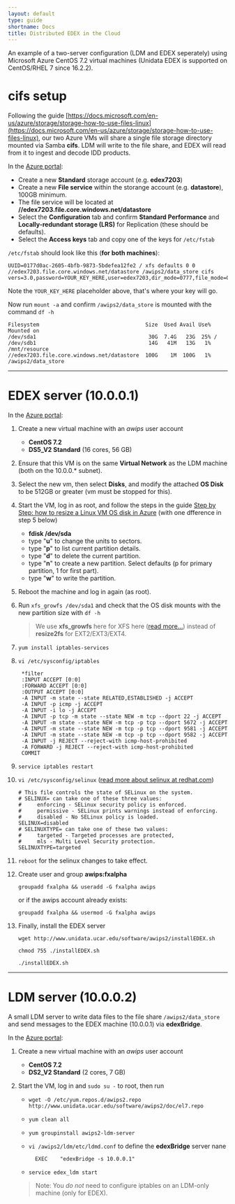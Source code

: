```yaml
---
layout: default
type: guide
shortname: Docs
title: Distributed EDEX in the Cloud
---
```


An example of a two-server configuration (LDM and EDEX seperately) using Microsoft Azure CentOS 7.2 virtual machines (Unidata EDEX is supported on CentOS/RHEL 7 since 16.2.2).

# cifs setup

Following the guide [https://docs.microsoft.com/en-us/azure/storage/storage-how-to-use-files-linux](https://docs.microsoft.com/en-us/azure/storage/storage-how-to-use-files-linux), our two Azure VMs will share a single file storage directory mounted via Samba **cifs**.   LDM will write to the file share, and EDEX will read from it to ingest and decode IDD products. 

In the [Azure portal](https://portal.azure.com):

* Create a new  **Standard** storage account (e.g. **edex7203**)
* Create a new **File service** within the storange account (e.g. **datastore**), 100GB minimum.  
* The file service will be located at **//edex7203.file.core.windows.net/datastore**
* Select the **Configuration** tab and confirm **Standard Performance** and **Locally-redundant storage (LRS)** for Replication (these should be defaults).
* Select the **Access keys** tab and copy one of the keys for `/etc/fstab`

`/etc/fstab` should look like this (**for both machines**):

	UUID=0177d0ac-2605-4bfb-9873-5bdefea12fe2 / xfs defaults 0 0
	//edex7203.file.core.windows.net/datastore /awips2/data_store cifs vers=3.0,password=YOUR_KEY_HERE,user=edex7203,dir_mode=0777,file_mode=0777

Note the `YOUR_KEY_HERE` placeholder above, that's where your key will go.  

Now run `mount -a` and confirm `/awips2/data_store` is mounted with the command `df -h`

	Filesystem                                  Size  Used Avail Use% Mounted on
	/dev/sda1                                    30G  7.4G   23G  25% /
	/dev/sdb1                                    14G   41M   13G   1% /mnt/resource
	//edex7203.file.core.windows.net/datastore  100G    1M  100G   1% /awips2/data_store

---


# EDEX server (10.0.0.1)

In the [Azure portal](https://portal.azure.com):

1. Create a new virtual machine with an *awips* user account
	* **CentOS 7.2**
	* **DS5_V2 Standard** (16 cores, 56 GB)
2. Ensure that this VM is on the same **Virtual Network** as the LDM machine (both on the 10.0.0.\* subnet).
3. Select the new vm, then select **Disks**, and modify the attached **OS Disk** to be 512GB or greater (vm must be stopped for this).
4. Start the VM, log in as root, and follow the steps in the guide [Step by Step: how to resize a Linux VM OS disk in Azure](https://blogs.msdn.microsoft.com/cloud_solution_architect/2016/05/24/step-by-step-how-to-resize-a-linux-vm-os-disk-in-azure-arm/) (with one dfference in step 5 below)
	* **fdisk /dev/sda**
	* type "**u**" to change the units to sectors.
	* type "**p**" to list current partition details.
	* type "**d**" to delete the current partition.
	* type "**n**" to create a new partition. Select defaults (p for primary partition, 1 for first part).
	* type "**w**" to write the partition.

5. Reboot the machine and log in again (as root).
6. Run `xfs_growfs /dev/sda1` and check that the OS disk mounts with the new  partition size with `df -h`

	> We use **xfs_growfs** here for XFS here ([read more...](http://ask.xmodulo.com/expand-xfs-file-system.html)) instead of **resize2fs** for EXT2/EXT3/EXT4.

7. `yum install iptables-services`

8. `vi /etc/sysconfig/iptables`
	
		*filter
		:INPUT ACCEPT [0:0]
		:FORWARD ACCEPT [0:0]
		:OUTPUT ACCEPT [0:0]
		-A INPUT -m state --state RELATED,ESTABLISHED -j ACCEPT
		-A INPUT -p icmp -j ACCEPT
		-A INPUT -i lo -j ACCEPT
		-A INPUT -p tcp -m state --state NEW -m tcp --dport 22 -j ACCEPT
		-A INPUT -m state --state NEW -m tcp -p tcp --dport 5672 -j ACCEPT
		-A INPUT -m state --state NEW -m tcp -p tcp --dport 9581 -j ACCEPT
		-A INPUT -m state --state NEW -m tcp -p tcp --dport 9582 -j ACCEPT
		-A INPUT -j REJECT --reject-with icmp-host-prohibited
		-A FORWARD -j REJECT --reject-with icmp-host-prohibited
		COMMIT

9. `service iptables restart`

10. `vi /etc/sysconfig/selinux` ([read more about selinux at redhat.com](https://access.redhat.com/documentation/en-US/Red_Hat_Enterprise_Linux/6/html/Security-Enhanced_Linux/sect-Security-Enhanced_Linux-Enabling_and_Disabling_SELinux-Disabling_SELinux.html))
    
		# This file controls the state of SELinux on the system.
		# SELINUX= can take one of these three values:
		#     enforcing - SELinux security policy is enforced.
		#     permissive - SELinux prints warnings instead of enforcing.
		#     disabled - No SELinux policy is loaded.
		SELINUX=disabled
		# SELINUXTYPE= can take one of these two values:
		#     targeted - Targeted processes are protected,
		#     mls - Multi Level Security protection.
		SELINUXTYPE=targeted

11. `reboot` for the selinux changes to take effect.

12. Create user and group **awips:fxalpha**

	`groupadd fxalpha && useradd -G fxalpha awips`

	or if the awips account already exists:

	`groupadd fxalpha && usermod -G fxalpha awips`

13. Finally, install the EDEX server 

	`wget http://www.unidata.ucar.edu/software/awips2/installEDEX.sh`

	`chmod 755 ./installEDEX.sh`

	`./installEDEX.sh`

---

# LDM server (10.0.0.2)

A small LDM server to write data files to the file share `/awips2/data_store` and send messages to the EDEX machine (10.0.0.1) via **edexBridge**.

In the [Azure portal](https://portal.azure.com):

1. Create a new virtual machine with an *awips* user account
	* **CentOS 7.2**
	* **DS2_V2 Standard** (2 cores, 7 GB)
2. Start the VM, log in and `sudo su -` to root, then run

	* `wget -O /etc/yum.repos.d/awips2.repo http://www.unidata.ucar.edu/software/awips2/doc/el7.repo`

	* `yum clean all`

	* `yum groupinstall awips2-ldm-server`

	* `vi /awips2/ldm/etc/ldmd.conf` to define the **edexBridge** server nane

			EXEC    "edexBridge -s 10.0.0.1"

	* `service edex_ldm start`

	> Note: You *do not* need to configure iptables on an LDM-only machine (only for EDEX).

